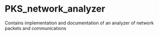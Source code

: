 # PKS_network_analyzer
Contains implementation and documentation of an analyzer of network packets and communications
